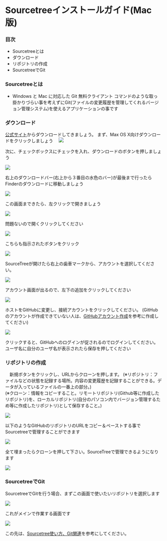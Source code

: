 # Sourcetreeインストールガイド(Mac版)

### 目次
 - Sourcetreeとは
 - ダウンロード
 - リポジトリの作成
 - SourcetreeでGit

### Sourcetreeとは
 -  Windows と Mac に対応した Git 無料クライアント
 コマンドのような取っ掛かりづらい事を考えずにGit(ファイルの変更履歴を管理してくれるバージョン管理システム)を使えるアプリケーションの事です

### ダウンロード
 [公式サイト](https://ja.atlassian.com/software/sourcetree)からダウンロードしてきましょう。
 まず、Max OS X向けダウンロードをクリックしましょう　
 ![](images/s_1.png)

 次に、チェックボックスにチェックを入れ、ダウンロードのボタンを押しましょう

 ![](images/s_2.png)

 右上のダウンロードバー(右上から３番目の水色のバー)が最後まで行ったらFinderのダウンロードに移動しましょう

 ![](images/s_3.png)

 この画面まできたら、左クリックで開きましょう

 ![](images/s_4.png)

 問題ないので開くクリックしてください

 ![](images/s_5.png)

 こちらも指示されたボタンをクリック

 ![](images/s_6.png)

 SourceTreeが開けたら右上の歯車マークから、アカウントを選択してください。

 ![](images/s_7.png)

 アカウント画面が出るので、左下の追加をクリックしてください

 ![](images/s_8.png)

 ホストをGitHubに変更し、接続アカウントをクリックしてください。
 (GitHubのアカウントが作成できていない人は、[GitHubアカウント作成](../GitHub/GitHub.md)を参考に作成してください)

 ![](images/s_9.png)

 クリックすると、GitHubへのログインが促されるのでログインしてください。
 ユーザ名に自分のユーザ名が表示されたら保存を押してください

### リポジトリの作成
　新規ボタンをクリックし、URLからクローンを押します。
(※リポジトリ：ファイルなどの状態を記録する場所。内容の変更履歴を記録することができる。データが入っているファイルの一番上の部分。)<br>
(※クローン：情報をコピーすること。リモートリポジトリ(Github等に作成したリポジトリ)を、ローカルリポジトリ(自分のパソコン内でバージョン管理するため等に作成したリポジトリ)として保存すること。)

 ![](images/s_10.png)

 以下のようなGitHubのリポジトリのURLをコピー＆ペーストする事でSourcetreeで管理することができます

 ![](images/s_11.png)

 全て埋まったらクローンを押して下さい。SourceTreeで管理できるようになります

 ![](images/s_12.png)

### SourcetreeでGit
 SourcetreeでGitを行う場合、まずこの画面で使いたいリポジトリを選択します

 ![](images/s_13.png)

 これがメインで作業する画面です

 ![](images/s_14.png)

 この先は、[Sourcetree使い方、Git関連](Tutorial.md)を参考にしてください。
